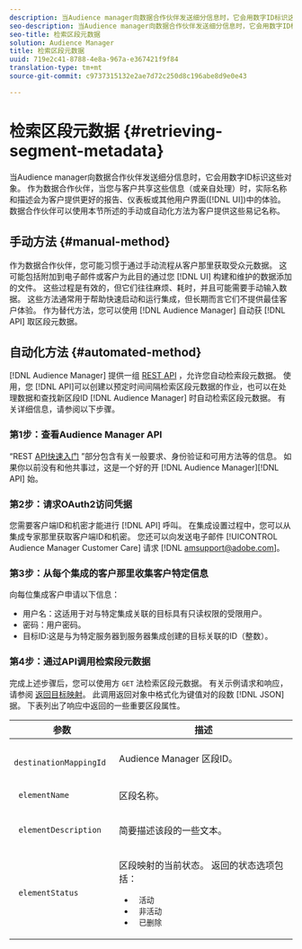 ```yaml
---
description: 当Audience manager向数据合作伙伴发送细分信息时，它会用数字ID标识这些对象。 作为数据合作伙伴，当您与客户共享此信息（或亲自处理）时，实际名称和描述会为客户提供更好的报告、仪表板或其他用户界面(UI)体验。 数据合作伙伴可以使用本节所述的手动或自动化方法为客户提供这些易记名称。
seo-description: 当Audience manager向数据合作伙伴发送细分信息时，它会用数字ID标识这些对象。 作为数据合作伙伴，当您与客户共享此信息（或亲自处理）时，实际名称和描述会为客户提供更好的报告、仪表板或其他用户界面(UI)体验。 数据合作伙伴可以使用本节所述的手动或自动化方法为客户提供这些易记名称。
seo-title: 检索区段元数据
solution: Audience Manager
title: 检索区段元数据
uuid: 719e2c41-8788-4e8a-967a-e367421f9f84
translation-type: tm+mt
source-git-commit: c9737315132e2ae7d72c250d8c196abe8d9e0e43

---
```



# 检索区段元数据 {#retrieving-segment-metadata}

当Audience manager向数据合作伙伴发送细分信息时，它会用数字ID标识这些对象。 作为数据合作伙伴，当您与客户共享这些信息（或亲自处理）时，实际名称和描述会为客户提供更好的报告、仪表板或其他用户界面([!DNL UI])中的体验。 数据合作伙伴可以使用本节所述的手动或自动化方法为客户提供这些易记名称。

## 手动方法 {#manual-method}

作为数据合作伙伴，您可能习惯于通过手动流程从客户那里获取受众元数据。 这可能包括附加到电子邮件或客户为此目的通过您 [!DNL UI] 构建和维护的数据添加的文件。 这些过程是有效的，但它们往往麻烦、耗时，并且可能需要手动输入数据。 这些方法通常用于帮助快速启动和运行集成，但长期而言它们不提供最佳客户体验。 作为替代方法，您可以使用 [!DNL Audience Manager] 自动获 [!DNL API] 取区段元数据。

## 自动化方法 {#automated-method}

[!DNL Audience Manager] 提供一组 [REST API](../../api/rest-api-main/rest-api-main.md) ，允许您自动检索段元数据。 使用，您 [!DNL API]可以创建以预定时间间隔检索区段元数据的作业，也可以在处理数据和查找新区段ID [!DNL Audience Manager] 时自动检索区段元数据。 有关详细信息，请参阅以下步骤。

### 第1步：查看Audience Manager API

“REST [API快速入门](../../api/rest-api-main/aam-api-getting-started.md) ”部分包含有关一般要求、身份验证和可用方法等的信息。 如果你以前没有和他共事过，这是一个好的开 [!DNL Audience Manager][!DNL API] 始。

### 第2步：请求OAuth2访问凭据

您需要客户端ID和机密才能进行 [!DNL API] 呼叫。 在集成设置过程中，您可以从集成专家那里获取客户端ID和机密。 您还可以向发送电子邮件 [!UICONTROL Audience Manager Customer Care] 请求 [!DNL amsupport@adobe.com]。

### 第3步：从每个集成的客户那里收集客户特定信息

向每位集成客户申请以下信息：

* 用户名：这适用于对与特定集成关联的目标具有只读权限的受限用户。
* 密码：用户密码。
* 目标ID:这是与为特定服务器到服务器集成创建的目标关联的ID（整数）。

### 第4步：通过API调用检索段元数据

完成上述步骤后，您可以使用方 `GET` 法检索区段元数据。 有关示例请求和响应，请参阅 [返回目标映射](../../api/rest-api-main/aam-api-destinations/aam-api-retrieve-destinations.md#return-dest-mappings)。 此调用返回对象中格式化为键值对的段数 [!DNL JSON] 据。 下表列出了响应中返回的一些重要区段属性。

<table id="table_446384AE9A36408A9C570CB7DB72C3D6"> 
 <thead> 
  <tr> 
   <th colname="col1" class="entry"> 参数 </th> 
   <th colname="col2" class="entry"> 描述 </th> 
  </tr> 
 </thead>
 <tbody> 
  <tr> 
   <td colname="col1"> <p> <code> destinationMappingId</code> </p> </td> 
   <td colname="col2"> <p>Audience Manager <span class="keyword"></span> 区段ID。 </p> </td> 
  </tr> 
  <tr> 
   <td colname="col1"> <p> <code> elementName</code> </p> </td> 
   <td colname="col2"> <p>区段名称。 </p> </td> 
  </tr> 
  <tr> 
   <td colname="col1"> <p> <code> elementDescription</code> </p> </td> 
   <td colname="col2"> <p>简要描述该段的一些文本。 </p> </td> 
  </tr> 
  <tr> 
   <td colname="col1"> <p> <code> elementStatus</code> </p> </td> 
   <td colname="col2"> <p>区段映射的当前状态。 返回的状态选项包括： </p> 
    <ul id="ul_BA3A1F5A773D4ECD9A1A3A1118BDDA8A"> 
     <li id="li_A12B858BD0AD4F35BCD50A4D113D86FF"> <code> 活动</code> </li> 
     <li id="li_98C04A861C2D4364B5FBD24498E8E9C5"> <code> 非活动</code> </li> 
     <li id="li_1913A10948894FF3B507C0A3FE775CC1"> <code> 已删除</code> </li> 
    </ul> </td> 
  </tr> 
 </tbody> 
</table>